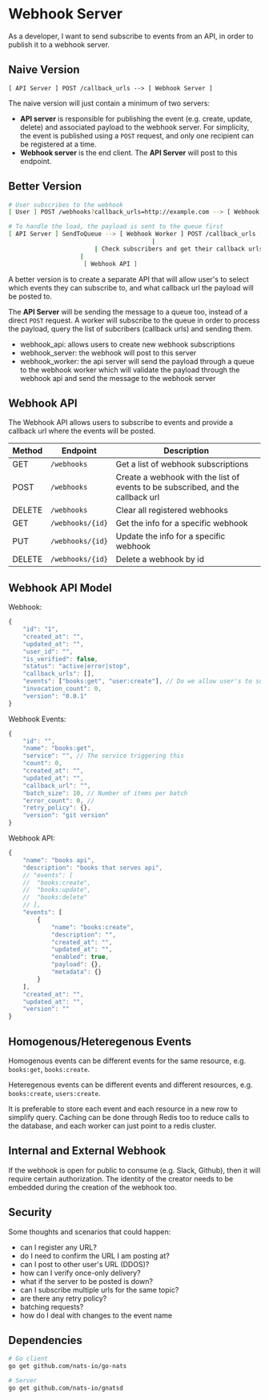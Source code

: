 # Webhook Server

As a developer, I want to send subscribe to events from an API, in order to publish it to a webhook server.


## Naive Version

```
[ API Server ] POST /callback_urls --> [ Webhook Server ]
```

The naive version will just contain a minimum of two servers:

- __API server__ is responsible for publishing the event (e.g. create, update, delete) and associated payload to the webhook server. For simplicity, the event is published using a `POST` request, and only one recipient can be registered at a time.
- __Webhook server__ is the end client. The __API Server__ will post to this endpoint.

## Better Version

```bash
# User subscribes to the webhook
[ User ] POST /webhooks?callback_urls=http://example.com --> [ Webhook API ]

# To handle the load, the payload is sent to the queue first
[ API Server ] SendToQueue --> [ Webhook Worker ] POST /callback_urls --> [ Webhook Server ]
                                        |
				        | Check subscribers and get their callback urls
					|
			         [ Webhook API ]
```

A better version is to create a separate API that will allow user's to select which events they can subscribe to, and what callback url the payload will be posted to.

The __API Server__ will be sending the message to a queue too, instead of a direct `POST` request. A worker will subscribe to the queue in order to process the payload, query the list of subcribers (callback urls) and sending them.

- webhook_api: allows users to create new webhook subscriptions
- webhook_server: the webhook will post to this server
- webhook_worker: the api server will send the payload through a queue to the webhook worker which will validate the payload through the webhook api and send the message to the webhook server

## Webhook API

The Webhook API allows users to subscribe to events and provide a callback url where the events will be posted.

| Method | Endpoint | Description | 
|--      |--        |--           |
| GET    | `/webhooks` | Get a list of webhook subscriptions | 
| POST   | `/webhooks` | Create a webhook with the list of events to be subscribed, and the callback url | 
| DELETE | `/webhooks` | Clear all registered webhooks |
| GET    | `/webhooks/{id}` | Get the info for a specific webhook |
| PUT    | `/webhooks/{id}` | Update the info for a specific webhook |
| DELETE | `/webhooks/{id}` | Delete a webhook by id |

## Webhook API Model

Webhook:

```js
{
	"id": "1",
	"created_at": "",
	"updated_at": "",
	"user_id": "",
	"is_verified": false, 
	"status": "active|error|stop",
	"callback_urls": [],
	"events": ["books:get", "user:create"], // Do we allow user's to subscribe to different resource topics?
	"invocation_count": 0,
	"version": "0.0.1"
}
```

Webhook Events:

```js
{
	"id": "",
	"name": "books:get",
	"service": "", // The service triggering this
	"count": 0,
	"created_at": "",
	"updated_at": "",
	"callback_url": "",
	"batch_size": 10, // Number of items per batch
	"error_count": 0, // 
	"retry_policy": {},
	"version": "git version"
}
```

Webhook API:

```js
{
	"name": "books api",
	"description": "books that serves api",
	// "events": [
	// 	"books:create",
	// 	"books:update",
	// 	"books:delete"
	// ],
	"events": [
		{
			"name": "books:create",
			"description": "",
			"created_at": "",
			"updated_at": "",
			"enabled": true,
			"payload": {},
			"metadata": {}
		}
	],
	"created_at": "",
	"updated_at": "",
	"version": ""
}
```

## Homogenous/Heteregenous Events

Homogenous events can be different events for the same resource, e.g. `books:get`, `books:create`.

Heteregenous events can be different events and different resources, e.g. `books:create`, `users:create`.

It is preferable to store each event and each resource in a new row to simplify query. Caching can be done through Redis too to reduce calls to the database, and each worker can just point to a redis cluster.

## Internal and External Webhook

If the webhook is open for public to consume (e.g. Slack, Github), then it will require certain authorization. The identity of the creator needs to be embedded during the creation of the webhook too.

## Security

Some thoughts and scenarios that could happen:

- can I register any URL?
- do I need to confirm the URL I am posting at?
- can I post to other user's URL (DDOS)?
- how can I verify once-only delivery?
- what if the server to be posted is down?
- can I subscribe multiple urls for the same topic?
- are there any retry policy?
- batching requests?
- how do I deal with changes to the event name

## Dependencies

```bash
# Go client
go get github.com/nats-io/go-nats

# Server
go get github.com/nats-io/gnatsd
```
